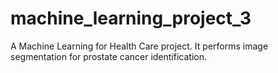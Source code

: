 # machine_learning_project_3
A Machine Learning for Health Care project. It performs image segmentation for prostate cancer identification.
